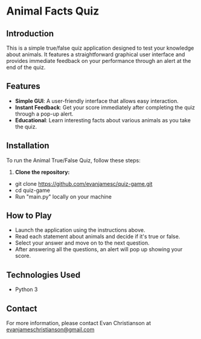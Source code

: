 # Animal Facts Quiz

## Introduction
This is a simple true/false quiz application designed to test your knowledge about animals. It features a straightforward graphical user interface and provides immediate feedback on your performance through an alert at the end of the quiz.

## Features
- **Simple GUI**: A user-friendly interface that allows easy interaction.
- **Instant Feedback**: Get your score immediately after completing the quiz through a pop-up alert.
- **Educational**: Learn interesting facts about various animals as you take the quiz.

## Installation
To run the Animal True/False Quiz, follow these steps:

1. **Clone the repository:**
- git clone https://github.com/evanjamesc/quiz-game.git
- cd quiz-game
- Run "main.py" locally on your machine

## How to Play
- Launch the application using the instructions above.
- Read each statement about animals and decide if it's true or false.
- Select your answer and move on to the next question.
- After answering all the questions, an alert will pop up showing your score.

## Technologies Used
- Python 3

## Contact
For more information, please contact Evan Christianson at evanjameschristianson@gmail.com
